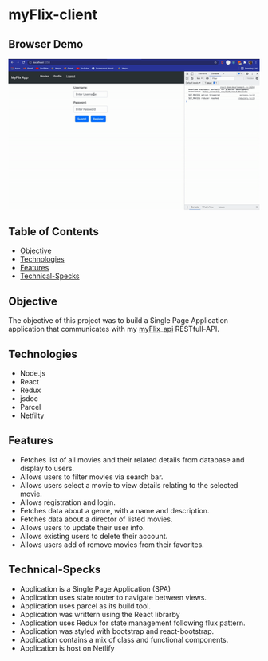 # myFlix-client

## Browser Demo
![MyFlix Browser Demo!](./src/assets/myFlix-api.gif)


## Table of Contents
- [Objective](#Objective)
- [Technologies](#Technologies)
- [Features](#Features)
- [Technical-Specks](#Technical-Specks)

## Objective
The objective of this project was to build a Single Page Application application that communicates with my <a href="https://github.com/ttyagianjali/myFlix_api">myFlix_api</a> RESTfull-API. 

## Technologies
- Node.js
- React
- Redux
- jsdoc 
- Parcel
- Netfilty

## Features
- Fetches list of all movies and their related details from database and display to users.
- Allows users to filter movies via search bar.
- Allows users select a movie to view details relating to the selected movie.
- Allows registration and login.
- Fetches data about a genre, with a name and description.
- Fetches data about a director of listed movies.
- Allows users to update their user info.
- Allows existing users to delete their account.
- Allows users add of remove movies from their favorites.
## Technical-Specks
- Application is a Single Page Application (SPA)
- Application uses state router to navigate between views.
- Application uses parcel as its build tool.
- Application was writtern using the React librarby
- Application uses Redux for state management following flux pattern.
- Application was styled with bootstrap and react-bootstrap.
- Application contains a mix of class and functional components.
- Application is host on Netlify
 
